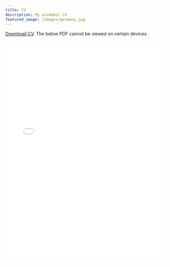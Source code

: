 ```yaml
---
title: CV
description: My academic CV
featured_image: /images/germany.jpg
---
```


<a href="CV.pdf" download>Download CV</a>. The below PDF cannot be viewed on certain devices.
<p align="center">
    <iframe src="CV.pdf#toolbar=0&navpanes=0&scrollbar=0#zoom=50" width="100%" height="700px" frameborder="0" webkitallowfullscreen mozallowfullscreen allowfullscreen><p>This browser does not support PDFs. Please download the PDF to view it: <a href="../CV.pdf">Download PDF</a>.</p>
</iframe>
</p>
